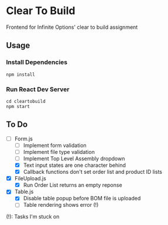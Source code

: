 # Clear To Build
Frontend for Infinite Options' clear to build assignment

## Usage
### Install Dependencies
```
npm install
```
### Run React Dev Server
```
cd cleartobuild
npm start
```

## To Do
- [ ] Form.js
  - [ ] Implement form validation
  - [ ] Implement file type validation
  - [ ] Implement Top Level Assembly dropdown
  - [x] Text input states are one character behind
  - [x] Callback functions don't set order list and product ID lists
- [x] FileUpload.js
  - [x] Run Order List returns an empty reponse 
- [x] Table.js
  - [x] Disable table popup before BOM file is uploaded
  - [ ] Table rendering shows error (!)

(!): Tasks I'm stuck on


